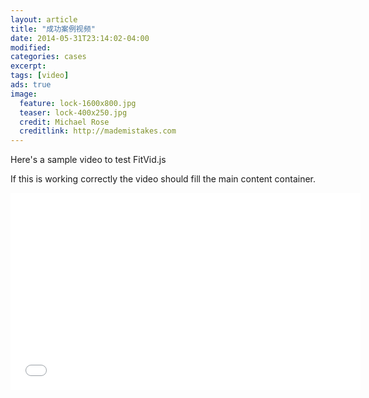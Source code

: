```yaml
---
layout: article
title: "成功案例视频"
date: 2014-05-31T23:14:02-04:00
modified:
categories: cases
excerpt: 
tags: [video]
ads: true
image:
  feature: lock-1600x800.jpg
  teaser: lock-400x250.jpg
  credit: Michael Rose
  creditlink: http://mademistakes.com
---
```


Here's a sample video to test FitVid.js

If this is working correctly the video should fill the main content container.

<iframe width="560" height="315" src="//www.youtube.com/embed/9e1nPyHXCFQ" frameborder="0"> </iframe>